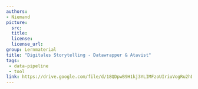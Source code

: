 ```yaml
---
authors:
- Niemand
picture:
  src:
  title:
  license:
  license_url:
group: Lernmaterial
title: "Digitales Storytelling - Datawrapper & Atavist"
tags:
 - data-pipeline
 - tool
link: https://drive.google.com/file/d/18QDpwB9H1kj3YLIMFzoUIriuVogRu2hD/view
---
```

